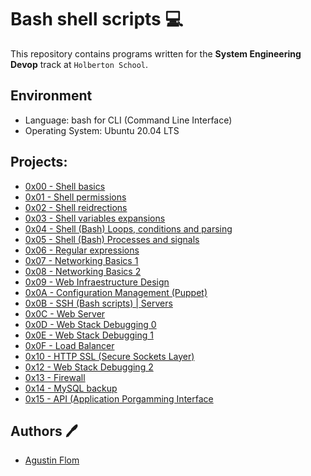 # Bash shell scripts :computer:

This repository contains programs written for the **System Engineering Devop** track at `Holberton School`. 

## Environment 
* Language: bash for CLI (Command Line Interface)
* Operating System: Ubuntu 20.04 LTS 

## Projects:

* [0x00 - Shell basics](./0x00-shell_basics)
* [0x01 - Shell permissions](./0x01-shell_permissions)
* [0x02 - Shell reidrections](./0x02-shell_redirections)
* [0x03 - Shell variables expansions](./0x03-shell_variables_expansions)
* [0x04 - Shell (Bash) Loops, conditions and parsing](./0x04-loops_conditions_and_parsing)
* [0x05 - Shell (Bash) Processes and signals](./0x05-processes_and_signals)
* [0x06 - Regular expressions](./0x06-regular_expressions)
* [0x07 - Networking Basics 1](./0x07-networking_basics)
* [0x08 - Networking Basics 2](./0x08-networking_basics_2)
* [0x09 - Web Infraestructure Design](./0x09-web_infrastructure_design)
* [0x0A - Configuration Management (Puppet)](./0x0A-configuration_management)
* [0x0B - SSH (Bash scripts) | Servers](./0x0B-ssh)
* [0x0C - Web Server](./0x0C-web_server)
* [0x0D - Web Stack Debugging 0](./0x0D-web_stack_debugging_0)
* [0x0E - Web Stack Debugging 1](./0x0E-web_stack_debugging_1)
* [0x0F - Load Balancer](./0x0F-load_balancer)
* [0x10 - HTTP SSL (Secure Sockets Layer)](./0x10-https_ssl)
* [0x12 - Web Stack Debugging 2](./0x12-web_stack_debugging_2)
* [0x13 - Firewall](./0x13-firewall)
* [0x14 - MySQL backup](./0x14-mysql)
* [0x15 - API (Application Porgamming Interface](./0x15-api)

## Authors :pen:

* [Agustin Flom](https://www.linkedin.com/in/agustin-f/)
